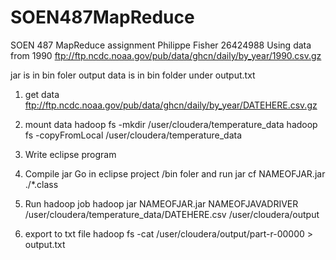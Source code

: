 # SOEN487MapReduce
SOEN 487 MapReduce assignment
Philippe Fisher 26424988
Using data from 1990
ftp://ftp.ncdc.noaa.gov/pub/data/ghcn/daily/by_year/1990.csv.gz

jar is in bin foler
output data is in bin folder under output.txt


1. get data 
ftp://ftp.ncdc.noaa.gov/pub/data/ghcn/daily/by_year/DATEHERE.csv.gz

2. mount data
hadoop fs -mkdir /user/cloudera/temperature_data
hadoop fs -copyFromLocal /user/cloudera/temperature_data

3. Write eclipse program
4. Compile jar
Go in eclipse project /bin foler and run
jar cf NAMEOFJAR.jar ./*.class

5. Run hadoop job
hadoop jar NAMEOFJAR.jar NAMEOFJAVADRIVER /user/cloudera/temperature_data/DATEHERE.csv /user/cloudera/output

6. export to txt file
hadoop fs -cat /user/cloudera/output/part-r-00000 > output.txt
